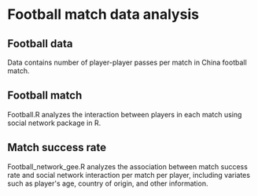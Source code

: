 # Football match data analysis

## Football data

Data contains number of player-player passes per match in China football match.

## Football match

Football.R analyzes the interaction between players in each match using social network package in R.

## Match success rate

Football_network_gee.R analyzes the association between match success rate and social network interaction per match per player, 
including variates such as player's age, country of origin, and other information.
